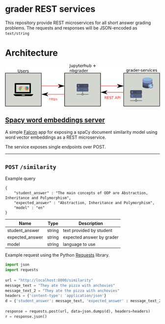 # grader REST services

This repository provide REST microservices for all short answer grading problems.
The requests and responses will be JSON-encoded as ```text/string``` 

# Architecture

![](/docs/architecture.png)

## [Spacy word embeddings server](https://spacy.io/docs/usage/word-vectors-similarities)
A simple [Falcon](https://falconframework.org/) app for exposing a spaCy document similarity model using word vector embeddings as a REST microservice.

The service exposes single endpoints over POST.

------

## ``` POST ``` ```/similarity```

Example query 

```
{
    "student_answer" : "The main concepts of OOP are Abstraction, Inheritance and Polymorphism",
    "expected_answer" : "Abstraction, Inheritance and Polymorphism",
    "model" : "en"
}
```

| Name | Type | Description |
|------|------|-------------|
|student_answer  | string  | text provided by student |
|expected_answer | string  | expected answer by grader |
|model		 | string  | language to use 	       |


Example request using the Python [Requests](http://docs.python-requests.org/en/master/) library.

```python
import json
import requests

url = "http://localhost:8000/similarity"
message_text = "They ate the pizza with anchovies"
message_text_2 = "They ate the pizza with anchovies"
headers = {'content-type': 'application/json'}
d = {'student_answer': message_text, 'expected_answer' : message_text_2, 'model': 'en'}

response = requests.post(url, data=json.dumps(d), headers=headers)
r = response.json()
```
